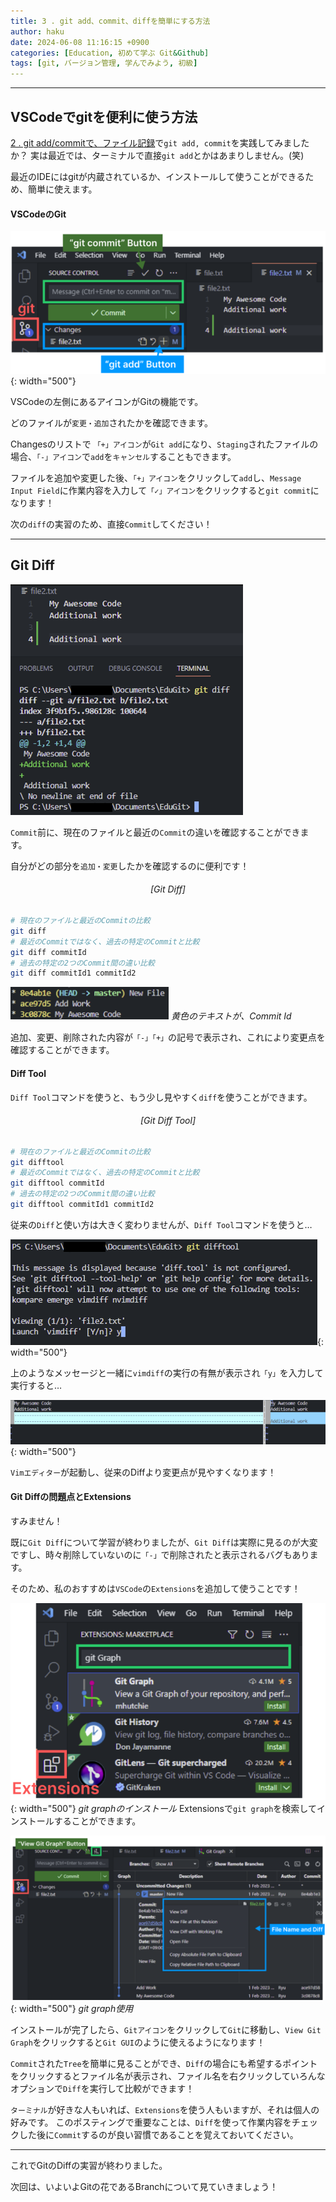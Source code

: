 ```yaml
---
title: 3 . git add、commit、diffを簡単にする方法
author: haku
date: 2024-06-08 11:16:15 +0900
categories: [Education, 初めて学ぶ Git&Github]
tags: [git, バージョン管理, 学んでみよう, 初級]
---
```

---

## VSCodeでgitを便利に使う方法

[2 . git add/commitで、ファイル記録](https://hakunote.net/posts/edu-git-01/)で`git add, commit`を実践してみましたか？
実は最近では、ターミナルで直接`git add`とかはあまりしません。(笑)

最近のIDEにはgitが内蔵されているか、インストールして使うことができるため、簡単に使えます。

#### VSCodeのGit
![image-20240614103543685](../assets/img/post/2024-06-08-edu-git-02/image-20240614103543685.png){: width="500"}

VSCodeの左側にあるアイコンがGitの機能です。

どのファイルが`変更・追加`されたかを確認できます。

Changesのリストで `「+」アイコン`が`Git add`になり、`Staging`されたファイルの場合、`「-」アイコン`で`add`を`キャンセル`することもできます。

ファイルを追加や変更した後、`「+」アイコン`をクリックして`add`し、`Message Input Field`に作業内容を入力して`「✓」アイコン`をクリックすると`git commit`になります！

次の`diff`の実習のため、直接`Commit`してください！

---

## Git Diff
![image-20240614104402342](../assets/img/post/2024-06-08-edu-git-02/image-20240614104402342.png)

`Commit`前に、現在のファイルと最近の`Commit`の違いを確認することができます。

自分がどの部分を`追加・変更`したかを確認するのに便利です！

###### <center>[Git Diff]</center>
```bash
# 現在のファイルと最近のCommitの比較
git diff
# 最近のCommitではなく、過去の特定のCommitと比較
git diff commitId
# 過去の特定の2つのCommit間の違い比較
git diff commitId1 commitId2
```

![image-20240614104457914](../assets/img/post/2024-06-08-edu-git-02/image-20240614104457914.png)
_黄色のテキストが、Commit Id_

追加、変更、削除された内容が`「-」「+」`の記号で表示され、これにより変更点を確認することができます。

#### Diff Tool
`Diff Tool`コマンドを使うと、もう少し見やすく`diff`を使うことができます。

###### <center>[Git Diff Tool]</center>
```bash
# 現在のファイルと最近のCommitの比較
git difftool
# 最近のCommitではなく、過去の特定のCommitと比較
git difftool commitId
# 過去の特定の2つのCommit間の違い比較
git difftool commitId1 commitId2
```

従来の`Diff`と使い方は大きく変わりませんが、`Diff Tool`コマンドを使うと…

![image-20240614104617619](../assets/img/post/2024-06-08-edu-git-02/image-20240614104617619.png){: width="500"}

上のようなメッセージと一緒に`vimdiff`の実行の有無が表示され`「y」`を入力して実行すると…

![image-20240614104651782](../assets/img/post/2024-06-08-edu-git-02/image-20240614104651782.png){: width="500"}

`Vimエディター`が起動し、従来のDiffより変更点が見やすくなります！

#### Git Diffの問題点とExtensions
すみません！

既に`Git Diff`について学習が終わりましたが、`Git Diff`は実際に見るのが大変ですし、時々削除していないのに`「-」`で削除されたと表示されるバグもあります。

そのため、私のおすすめは`VSCode`の`Extensions`を追加して使うことです！

![image-20240614104729455](../assets/img/post/2024-06-08-edu-git-02/image-20240614104729455.png){: width="500"}
_git graphのインストール_
Extensionsで`git graph`を検索してインストールすることができます。

![image-20240614104816085](../assets/img/post/2024-06-08-edu-git-02/image-20240614104816085.png){: width="500"}
_git graph使用_

インストールが完了したら、`Gitアイコン`をクリックして`Git`に移動し、`View Git Graph`をクリックすると`Git GUI`のように使えるようになります！

`Commit`された`Tree`を簡単に見ることができ、`Diff`の場合にも希望するポイントをクリックするとファイル名が表示され、ファイル名を右クリックしていろんなオプションで`Diff`を実行して比較ができます！

`ターミナル`が好きな人もいれば、`Extensions`を使う人もいますが、それは個人の好みです。
このポスティングで重要なことは、`Diff`を使って作業内容をチェックした後に`Commit`するのが良い習慣であることを覚えておいてください。

------

これでGitのDiffの実習が終わりました。

次回は、いよいよGitの花であるBranchについて見ていきましょう！